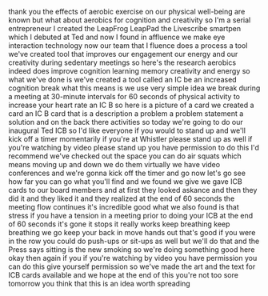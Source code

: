
thank you the effects of aerobic
exercise on our physical well-being are
known but what about aerobics for
cognition and creativity so I&#39;m a serial
entrepreneur I created the LeapFrog
LeapPad the Livescribe smartpen which I
debuted at Ted and now I found in
affluence we make eye interaction
technology now our team that I fluence
does a process a tool we&#39;ve created tool
that improves our engagement our energy
and our creativity
during sedentary meetings so here&#39;s the
research aerobics indeed does improve
cognition learning memory creativity and
energy so what we&#39;ve done is we&#39;ve
created a tool called an IC be an
increased cognition break what this
means is we use very simple idea we
break during a meeting at 30-minute
intervals for 60 seconds of physical
activity to increase your heart rate an
IC B so here is a picture of a card we
created a card an IC B card that is a
description a problem a problem
statement a solution and on the back
there activities so today we&#39;re going to
do our inaugural Ted ICB so I&#39;d like
everyone if you would to stand up and
we&#39;ll kick off a timer momentarily if
you&#39;re at Whistler please stand up as
well if you&#39;re watching by video please
stand up you have permission to do this
I&#39;d recommend we&#39;ve checked out the
space you can do air squats which means
moving up and down we do them virtually
we have video conferences and we&#39;re
gonna kick off the timer and go now
let&#39;s go
see how far you can go what you&#39;ll find
and we found we give we gave ICB cards
to our board members and at first they
looked askance and then they did it and
they liked it and they realized at the
end of 60 seconds the meeting flow
continues it&#39;s incredible good what we
also found is that stress if you have a
tension in a meeting prior to doing your
ICB at the end of 60 seconds it&#39;s gone
it stops it really works keep breathing
keep breathing we go keep your back in
move hands out that&#39;s good if you were
in the row you could do push-ups or
sit-ups as well but we&#39;ll do that and
the Press says sitting is the new
smoking so we&#39;re doing something good
here okay then again if you if you&#39;re
watching by video you have permission
you can do this give yourself permission
so we&#39;ve made the art and the text for
ICB cards available and we hope at the
end of this you&#39;re not too sore tomorrow
you think that this is an idea worth
spreading
